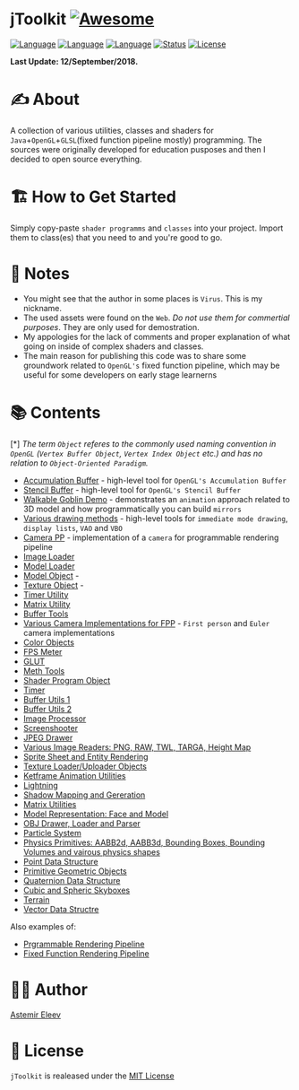 # jToolkit  [![Awesome](https://cdn.rawgit.com/sindresorhus/awesome/d7305f38d29fed78fa85652e3a63e154dd8e8829/media/badge.svg)](https://github.com/sindresorhus/awesome)

[![Language](https://img.shields.io/badge/language-Java-orange.svg)]()
[![Language](https://img.shields.io/badge/language-OpenGL-blue.svg)]()
[![Language](https://img.shields.io/badge/shading%20language-GLSL-lightgray.svg)]()
[![Status](https://img.shields.io/badge/status-Legacy%20Code%20(2013)-green.svg)]()
[![License](https://img.shields.io/badge/licence-MIT-yellow.svg)]()

**Last Update: 12/September/2018.**

# ✍️ About 
A collection of various utilities, classes and shaders for `Java`+`OpenGL`+`GLSL`(fixed function pipeline mostly) programming.  The sources were originally developed for education pusposes and then I decided to open source everything.

# 🏗 How to Get Started
Simply copy-paste `shader programms` and `classes` into your project. Import them to class(es) that you need to and you're good to go. 

# 📝 Notes
* You might see that the author in some places is `Virus`. This is my nickname.
* The used assets were found on the `Web`. *Do not use them for commertial purposes*. They are only used for demostration.
* My appologies for the lack of comments and proper explanation of what going on inside of complex shaders and classes.
* The main reason for publishing this code was to share some groundwork related to `OpenGL's` fixed function pipeline, which may be useful for some developers on early stage learnerns

# 📚 Contents
[*] *The term `Object` referes to the commonly used naming convention in `OpenGL` (`Vertex Buffer Object`, `Vertex Index Object` etc.) and has no relation to `Object-Oriented Paradigm`.*

- [Accumulation Buffer](https://github.com/jVirus/jToolkit/blob/master/src/tasks/AccumulationBuffer.java) - high-level tool for `OpenGL's Accumulation Buffer`
- [Stencil Buffer](https://github.com/jVirus/jToolkit/blob/master/src/tasks/StencilBuffer.java) - high-level tool for `OpenGL's Stencil Buffer`
- [Walkable Goblin Demo](https://github.com/jVirus/jToolkit/blob/master/src/tasks/WalkingGoblinDemo.java) - demonstrates an `animation` approach related to 3D model and how programmatically you can build `mirrors`
- [Various drawing methods](https://github.com/jVirus/jToolkit/blob/master/src/tasks/DrawingMethods.java) - high-level tools for `immediate mode drawing`, `display lists`, `VAO` and `VBO`
- [Camera PP](https://github.com/jVirus/jToolkit/blob/master/src/jToolkit4ProgPipeline/file/camera/Camera.java) - implementation of a `camera` for programmable rendering pipeline
- [Image Loader](https://github.com/jVirus/jToolkit/blob/master/src/jToolkit4ProgPipeline/file/loader/image/ImageLoader.java) 
- [Model Loader](https://github.com/jVirus/jToolkit/blob/master/src/jToolkit4ProgPipeline/file/loader/model/Loader.java)
- [Model Object](https://github.com/jVirus/jToolkit/blob/master/src/jToolkit4ProgPipeline/file/model/Model.java) - 
- [Texture Object](https://github.com/jVirus/jToolkit/blob/master/src/jToolkit4ProgPipeline/file/texture/Texture.java) - 
- [Timer Utility](https://github.com/jVirus/jToolkit/blob/master/src/jToolkit4ProgPipeline/file/utils/Timer.java)
- [Matrix Utility](https://github.com/jVirus/jToolkit/tree/master/src/jToolkit4ProgPipeline/file/utils/matrixStack)
- [Buffer Tools](https://github.com/jVirus/jToolkit/blob/master/src/jToolkit4ProgPipeline/file/utils/buffer/BufferTools.java)
- [Various Camera Implementations for FPP](https://github.com/jVirus/jToolkit/tree/master/src/jToolkit4FixedPipeline/camera) - `First person` and `Euler` camera implementations
- [Color Objects](https://github.com/jVirus/jToolkit/tree/master/src/jToolkit4FixedPipeline/color)
- [FPS Meter](https://github.com/jVirus/jToolkit/blob/master/src/jToolkit4FixedPipeline/common/FPSmeter.java)
- [GLUT](https://github.com/jVirus/jToolkit/blob/master/src/jToolkit4FixedPipeline/common/GLUT.java)
- [Meth Tools](https://github.com/jVirus/jToolkit/blob/master/src/jToolkit4FixedPipeline/common/MathTools.java)
- [Shader Program Object](https://github.com/jVirus/jToolkit/blob/master/src/jToolkit4FixedPipeline/common/ShaderProgram.java)
- [Timer](https://github.com/jVirus/jToolkit/blob/master/src/jToolkit4FixedPipeline/common/Timer.java)
- [Buffer Utils 1](https://github.com/jVirus/jToolkit/blob/master/src/jToolkit4FixedPipeline/common/BufferUtils1.java)
- [Buffer Utils 2](https://github.com/jVirus/jToolkit/blob/master/src/jToolkit4FixedPipeline/common/BufferUtils2.java)
- [Image Processor](https://github.com/jVirus/jToolkit/blob/master/src/jToolkit4FixedPipeline/image/ImgProcessor.java)
- [Screenshooter](https://github.com/jVirus/jToolkit/blob/master/src/jToolkit4FixedPipeline/image/Screenshoter.java)
- [JPEG Drawer](https://github.com/jVirus/jToolkit/blob/master/src/jToolkit4FixedPipeline/image/JpgDrawer.java)
- [Various Image Readers: PNG, RAW, TWL, TARGA, Height Map](https://github.com/jVirus/jToolkit/tree/master/src/jToolkit4FixedPipeline/image/reader)
- [Sprite Sheet and Entity Rendering](https://github.com/jVirus/jToolkit/tree/master/src/jToolkit4FixedPipeline/image/sprite)
- [Texture Loader/Uploader Objects](https://github.com/jVirus/jToolkit/tree/master/src/jToolkit4FixedPipeline/image/texture)
- [Ketframe Animation Utilities](https://github.com/jVirus/jToolkit/tree/master/src/jToolkit4FixedPipeline/keyframeanim)
- [Lightning](https://github.com/jVirus/jToolkit/blob/master/src/jToolkit4FixedPipeline/lighting/Lighting.java)
- [Shadow Mapping and Gereration](https://github.com/jVirus/jToolkit/blob/master/src/jToolkit4FixedPipeline/lighting/shadow/ShadowMap.java)
- [Matrix Utilities](https://github.com/jVirus/jToolkit/tree/master/src/jToolkit4FixedPipeline/matrix)
- [Model Representation: Face and Model](https://github.com/jVirus/jToolkit/tree/master/src/jToolkit4FixedPipeline/object/datastructure)
- [OBJ Drawer, Loader and Parser](https://github.com/jVirus/jToolkit/tree/master/src/jToolkit4FixedPipeline/object/instruments)
- [Particle System](https://github.com/jVirus/jToolkit/tree/master/src/jToolkit4FixedPipeline/particle)
- [Physics Primitives: AABB2d, AABB3d, Bounding Boxes, Bounding Volumes and vairous physics shapes](https://github.com/jVirus/jToolkit/tree/master/src/jToolkit4FixedPipeline/physics)
- [Point Data Structure](https://github.com/jVirus/jToolkit/tree/master/src/jToolkit4FixedPipeline/point)
- [Primitive Geometric Objects](https://github.com/jVirus/jToolkit/tree/master/src/jToolkit4FixedPipeline/primitives)
- [Quaternion Data Structure](https://github.com/jVirus/jToolkit/tree/master/src/jToolkit4FixedPipeline/quaterion)
- [Cubic and Spheric Skyboxes](https://github.com/jVirus/jToolkit/tree/master/src/jToolkit4FixedPipeline/skybox)
- [Terrain](https://github.com/jVirus/jToolkit/tree/master/src/jToolkit4FixedPipeline/terrain)
- [Vector Data Structre](https://github.com/jVirus/jToolkit/tree/master/src/jToolkit4FixedPipeline/vector)

Also examples of:
- [Prgrammable Rendering Pipeline](https://github.com/jVirus/jToolkit/blob/master/src/main/ProgrammablePipeline.java)
- [Fixed Function Rendering Pipeline](https://github.com/jVirus/jToolkit/blob/master/src/main/FixedPipeline.java)


# 👨‍💻 Author
[Astemir Eleev](https://github.com/jVirus)

# 🔖 License
`jToolkit` is realeased under the [MIT License](https://github.com/jVirus/jToolkit/blob/master/LICENSE)
